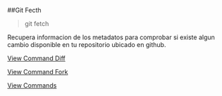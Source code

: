 ##Git Fecth

> git fetch

Recupera informacion de los metadatos para comprobar si existe algun cambio disponible en tu repositorio ubicado en github.

[View Command Diff](Diff.md)

[View Command Fork](Fork.md)

[View Commands](../Commands.md)